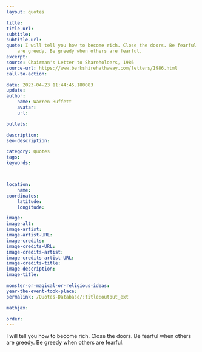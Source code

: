 ```yaml
---
layout: quotes

title:
title-url:
subtitle:
subtitle-url:
quote: I will tell you how to become rich. Close the doors. Be fearful when others
    are greedy. Be greedy when others are fearful.
excerpt:
source: Chairman's Letter to Shareholders, 1986
source-url: https://www.berkshirehathaway.com/letters/1986.html
call-to-action:

date: 2023-04-23 11:44:45.180083
update:
author:
    name: Warren Buffett
    avatar:
    url:

bullets:

description:
seo-description:

category: Quotes
tags:
keywords:



location:
    name:
coordinates:
    latitude:
    longitude:

image:
image-alt:
image-artist:
image-artist-URL:
image-credits:
image-credits-URL:
image-credits-artist:
image-credits-artist-URL:
image-credits-title:
image-description:
image-title:

monster-or-magical-or-religious-ideas:
year-the-event-took-place:
permalink: /Quotes-Database/:title:output_ext

mathjax:

order:
---
```

I will tell you how to become rich. Close the doors. Be fearful when others are greedy. Be greedy when others are fearful.